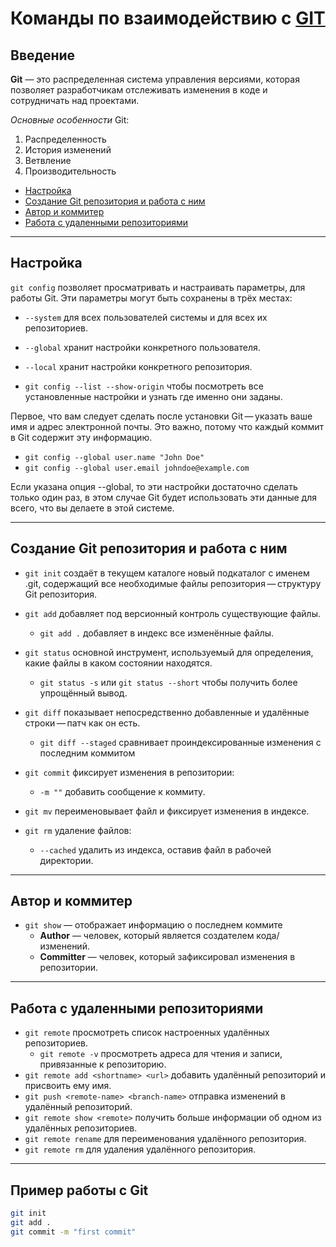 # Команды по взаимодействию с [GIT](https://git-scm.com)

## Введение

**Git** — это распределенная система управления версиями, которая позволяет разработчикам отслеживать изменения в коде и сотрудничать над проектами.

*Основные особенности* Git:
1. Распределенность
2. История изменений
3. Ветвление
4. Производительность

- [Настройка](#настройка)
- [Создание Git репозитория и работа с ним](#создание-git-репозитория-и-работа-с-ним)
- [Автор и коммитер](#автор-и-коммитер)
- [Работа с удаленными репозиториями](#работа-с-удаленными-репозиториями)
---
## Настройка
`git config` позволяет просматривать и настраивать параметры, для работы Git.
Эти параметры могут быть сохранены в трёх местах:
- `--system`  для всех пользователей системы и для всех их репозиториев.
- `--global` хранит настройки конкретного пользователя.
- `--local` хранит настройки конкретного репозитория.

- `git config --list --show-origin` чтобы посмотреть все установленные настройки и узнать где именно они заданы.

Первое, что вам следует сделать после установки Git — указать ваше имя и адрес электронной почты. Это важно, потому что каждый коммит в Git содержит эту информацию.

- `git config --global user.name "John Doe"`
- `git config --global user.email johndoe@example.com`

Если указана опция --global, то эти настройки достаточно сделать только один раз, в этом случае Git будет использовать эти данные для всего, что вы делаете в этой системе.

---
## Создание Git репозитория и работа с ним
- `git init` создаёт в текущем каталоге новый подкаталог с именем .git, содержащий все необходимые файлы репозитория — структуру Git репозитория.

- `git add` добавляет под версионный контроль существующие файлы.
    - `git add .` добавляет в индекс все изменённые файлы.
- `git status` основной инструмент, используемый для определения, какие файлы в каком состоянии находятся.
    - `git status -s` или `git status --short` чтобы получить более упрощённый вывод.
- `git diff` показывает непосредственно добавленные и удалённые строки — патч как он есть.
    - `git diff --staged` сравнивает проиндексированные изменения с последним коммитом
- `git commit` фиксирует изменения в репозитории:
    - `-m ""` добавить сообщение к коммиту.
- `git mv` переименовывает файл и фиксирует изменения в индексе.
- `git rm` удаление файлов:
  - `--cached` удалить из индекса, оставив файл в рабочей директории.

---
## Автор и коммитер
- `git show` — отображает информацию о последнем коммите
  - **Author** — человек, который является создателем кода/изменений.
  - **Committer** — человек, который зафиксировал изменения в репозитории.

---
## Работа с удаленными репозиториями
- `git remote` просмотреть список настроенных удалённых репозиториев.
    - `git remote -v` просмотреть адреса для чтения и записи, привязанные к репозиторию.
- `git remote add <shortname> <url>` добавить удалённый репозиторий и присвоить ему имя.
- `git push <remote-name> <branch-name>` отправка изменений в удалённый репозиторий.
- `git remote show <remote>` получить больше информации об одном из удалённых репозиториев.
- `git remote rename` для переименования удалённого репозитория.
- `git remote rm` для удаления удалённого репозитория.

---
## Пример работы с Git
```bash
git init
git add .
git commit -m "first commit"
```